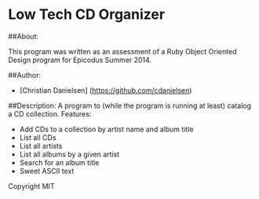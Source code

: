 Low Tech CD Organizer
=====================================

##About:

This program was written as an assessment of a Ruby Object Oriented Design program for Epicodus Summer 2014.

##Author:

* [Christian Danielsen] (https://github.com/cdanielsen)

##Description:
A program to (while the program is running at least) catalog a CD collection.
Features:
+ Add CDs to a collection by artist name and album title
+ List all CDs
+ List all artists
+ List all albums by a given artist
+ Search for an album title
+ Sweet ASCII text

Copyright MIT